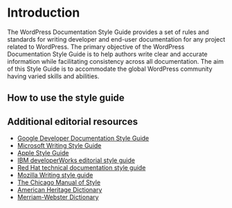 # Introduction

The WordPress Documentation Style Guide provides a set of rules and standards for writing developer and end-user documentation for any project related to WordPress.
The primary objective of the WordPress Documentation Style Guide is to help authors write clear and accurate information while facilitating consistency across all documentation. The aim of this Style Guide is to accommodate the global WordPress community having varied skills and abilities.

## How to use the style guide
 <!-- To be written after integrating & Publishing on WordPress.org -->

## Additional editorial resources

- [Google Developer Documentation Style Guide](https://developers.google.com/style)  
- [Microsoft Writing Style Guide](https://docs.microsoft.com/style-guide/welcome/)  
- [Apple Style Guide](https://help.apple.com/applestyleguide/)
- [IBM developerWorks editorial style guide](https://www.ibm.com/developerworks/library/styleguidelines/index.html)  
- [Red Hat technical documentation style guide](https://stylepedia.net/)  
- [Mozilla Writing style guide](https://developer.mozilla.org/docs/MDN/Guidelines/Writing_style_guide)
- [The Chicago Manual of Style](https://www.chicagomanualofstyle.org/home.html)  
- [American Heritage Dictionary](https://ahdictionary.com/)  
- [Merriam-Webster Dictionary](https://www.merriam-webster.com/)
